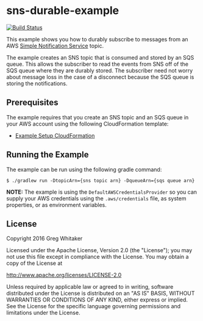 # sns-durable-example
[![Build Status](https://travis-ci.org/gregwhitaker/sns-durable-example.svg?branch=master)](https://travis-ci.org/gregwhitaker/sns-durable-example)

This example shows you how to durably subscribe to messages from an AWS [Simple Notification Service](https://aws.amazon.com/sns/) topic.

The example creates an SNS topic that is consumed and stored by an SQS queue.  This allows the subscriber to read the events from SNS
off of the SQS queue where they are durably stored.  The subscriber need not worry about message loss in the case of a disconnect 
because the SQS queue is storing the notifications.

## Prerequisites
The example requires that you create an SNS topic and an SQS queue in your AWS account using the following CloudFormation template:

* [Example Setup CloudFormation](https://github.com/gregwhitaker/sns-durable-example/blob/master/src/main/cloudformation/sns-durable-example.json)

## Running the Example
The example can be run using the following gradle command:

```
$ ./gradlew run -DtopicArn={sns topic arn} -DqueueArn={sqs queue arn}
```

**NOTE:** The example is using the `DefaultAWSCredentialsProvider` so you can supply your AWS credentials using the `.aws/credentials` file, as system properties, or as environment variables.

## License
Copyright 2016 Greg Whitaker

Licensed under the Apache License, Version 2.0 (the "License"); you may not use this file except in compliance with the License. You may obtain a copy of the License at

http://www.apache.org/licenses/LICENSE-2.0

Unless required by applicable law or agreed to in writing, software distributed under the License is distributed on an "AS IS" BASIS, WITHOUT WARRANTIES OR CONDITIONS OF ANY KIND, either express or implied. See the License for the specific language governing permissions and limitations under the License.
